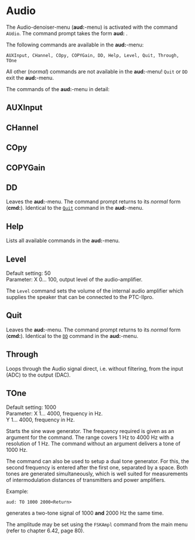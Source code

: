 # Audio

The Audio-denoiser-menu (**aud:**-menu) is activated with the command
`AUdio`. The command prompt takes the form **aud:** .

The following commands are available in the **aud:**-menu:
```
AUXInput, CHannel, COpy, COPYGain, DD, Help, Level, Quit, Through, TOne
```
All other (*normal*) commands are not available in the **aud:**-menu!
`Quit` or `DD` exit the **aud:**-menu.

The commands of the **aud:**-menu in detail:

## AUXInput


## CHannel


## COpy


## COPYGain


## DD

Leaves the **aud:**-menu. The command prompt returns to its
*normal* form (**cmd:**). Identical to the [`Quit`](#quit) command in the **aud:**-menu.

## Help

Lists all available commands in the **aud:**-menu.

## Level

Default setting: 50  
Parameter: X 0... 100, output level of the audio-amplifier.

The `Level` command sets the volume of the internal audio amplifier
which supplies the speaker that can be connected to the PTC-IIpro.

## Quit

Leaves the **aud:**-menu. The command prompt returns to its
*normal* form (**cmd:**). Identical to the [`DD`](#dd) command in the **aud:**-menu.

## Through

Loops through the Audio signal direct, i.e. without filtering, from the
input (ADC) to the output (DAC).

## TOne

Default setting: 1000  
Parameter: X 1... 4000, frequency in Hz.  
           Y 1... 4000, frequency in Hz.

Starts the sine wave generator. The frequency required is given as an
argument for the command. The range covers 1 Hz to 4000 Hz with a
resolution of 1 Hz. The command without an argument delivers a tone of
1000 Hz.

The command can also be used to setup a dual tone generator. For this,
the second frequency is entered after the first one, separated by a
space. Both tones are generated simultaneously, which is well suited for
measurements of intermodulation distances of transmitters and power
amplifiers.

Example:
```
aud: TO 1000 2000<Return>
```

generates a two-tone signal of 1000 **and** 2000 Hz the same time.

The amplitude may be set using the `FSKAmpl` command from the main
menu (refer to chapter 6.42, page 80).
